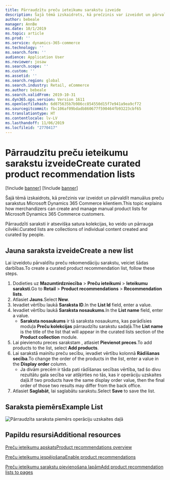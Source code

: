 ```yaml
---
title: Pārraudzītu preču ieteikumu sarakstu izveide
description: Šajā tēmā izskaidrots, kā prečzinis var izveidot un pārvaldīt manuālus preču sarakstus Microsoft Dynamics 365 Commerce klientiem.
author: bebeale
manager: AnnBe
ms.date: 10/1/2019
ms.topic: article
ms.prod: ''
ms.service: dynamics-365-commerce
ms.technology: ''
ms.search.form: ''
audience: Application User
ms.reviewer: josaw
ms.search.scope: ''
ms.custom: ''
ms.assetid: ''
ms.search.region: global
ms.search.industry: Retail, eCommerce
ms.author: bebeale
ms.search.validFrom: 2019-10-31
ms.dyn365.ops.version: Version 1611
ms.openlocfilehash: 6d075635b7b986cc854550d15f7e941a9ea9cf72
ms.sourcegitcommit: fbc106af09bdadb860677f590464fb93223cbf65
ms.translationtype: HT
ms.contentlocale: lv-LV
ms.lasthandoff: 11/06/2019
ms.locfileid: "2770417"
---
```

# <a name="create-curated-product-recommendation-lists"></a><span data-ttu-id="f4824-103">Pārraudzītu preču ieteikumu sarakstu izveide</span><span class="sxs-lookup"><span data-stu-id="f4824-103">Create curated product recommendation lists</span></span>

[!include [banner](includes/preview-banner.md)]
[!include [banner](includes/banner.md)]

<span data-ttu-id="f4824-104">Šajā tēmā izskaidrots, kā prečzinis var izveidot un pārvaldīt manuālus preču sarakstus Microsoft Dynamics 365 Commerce klientiem.</span><span class="sxs-lookup"><span data-stu-id="f4824-104">This topic explains how merchandizers can create and manage manual product lists for Microsoft Dynamics 365 Commerce customers.</span></span>

<span data-ttu-id="f4824-105">Pārraudzīti saraksti ir atsevišķa satura kolekcijas, ko veido un pārrauga cilvēki.</span><span class="sxs-lookup"><span data-stu-id="f4824-105">Curated lists are collections of individual content created and curated by people.</span></span>  

## <a name="create-a-new-list"></a><span data-ttu-id="f4824-106">Jauna saraksta izveide</span><span class="sxs-lookup"><span data-stu-id="f4824-106">Create a new list</span></span>

<span data-ttu-id="f4824-107">Lai izveidotu pārvaldītu preču rekomendāciju sarakstu, veiciet šādas darbības.</span><span class="sxs-lookup"><span data-stu-id="f4824-107">To create a curated product recommendation list, follow these steps.</span></span>

1. <span data-ttu-id="f4824-108">Dodieties uz **Mazumtirdzniecība** &gt; **Preču ieteikumi** &gt; **Ieteikumu saraksti**.</span><span class="sxs-lookup"><span data-stu-id="f4824-108">Go to **Retail** &gt; **Product recommendations** &gt; **Recommendation lists**.</span></span>
1. <span data-ttu-id="f4824-109">Atlasiet **Jauns**.</span><span class="sxs-lookup"><span data-stu-id="f4824-109">Select **New**.</span></span>
1. <span data-ttu-id="f4824-110">Ievadiet vērtību laukā **Saraksta ID**.</span><span class="sxs-lookup"><span data-stu-id="f4824-110">In the **List Id** field, enter a value.</span></span>
1. <span data-ttu-id="f4824-111">Ievadiet vērtību laukā **Saraksta nosaukums**.</span><span class="sxs-lookup"><span data-stu-id="f4824-111">In the **List name** field, enter a value.</span></span>
    - <span data-ttu-id="f4824-112">**Saraksta nosaukums** ir tā saraksta nosaukums, kas parādīsies moduļa **Preču kolekcijas** pārraudzītu sarakstu sadaļā.</span><span class="sxs-lookup"><span data-stu-id="f4824-112">The **List name** is the title of the list that will appear in the curated lists section of the **Product collection** module.</span></span>
1. <span data-ttu-id="f4824-113">Lai pievienotu preces sarakstam , atlasiet **Pievienot preces**.</span><span class="sxs-lookup"><span data-stu-id="f4824-113">To add products to the list, select **Add products**.</span></span>
1. <span data-ttu-id="f4824-114">Lai sarakstā mainītu preču secību, ievadiet vērtību kolonnā **Rādīšanas secība**.</span><span class="sxs-lookup"><span data-stu-id="f4824-114">To change the order of the products in the list, enter a value in the **Display order** column.</span></span>
    - <span data-ttu-id="f4824-115">Ja divām precēm ir tāda pati rādīšanas secības vērtība, tad šo divu rezultātu gala secība var atšķirties no tās, kas ir operāciju uzskaites daļā.</span><span class="sxs-lookup"><span data-stu-id="f4824-115">If two products have the same display order value, then the final order of those two results may differ from the back office.</span></span>
1. <span data-ttu-id="f4824-116">Atlasiet **Saglabāt**, lai saglabātu sarakstu.</span><span class="sxs-lookup"><span data-stu-id="f4824-116">Select **Save** to save the list.</span></span>

## <a name="example-list"></a><span data-ttu-id="f4824-117">Saraksta piemērs</span><span class="sxs-lookup"><span data-stu-id="f4824-117">Example List</span></span>

![Pārraudzīta saraksta piemērs operāciju uzskaites daļā](./media/examplecuratedrecolist.png)

## <a name="additional-resources"></a><span data-ttu-id="f4824-119">Papildu resursi</span><span class="sxs-lookup"><span data-stu-id="f4824-119">Additional resources</span></span>

[<span data-ttu-id="f4824-120">Preču ieteikumu apskats</span><span class="sxs-lookup"><span data-stu-id="f4824-120">Product recommendations overview</span></span>](product-recommendations.md)

[<span data-ttu-id="f4824-121">Preču ieteikumu iespējošana</span><span class="sxs-lookup"><span data-stu-id="f4824-121">Enable product recommendations</span></span>](enable-product-recommendations.md)

[<span data-ttu-id="f4824-122">Preču ieteikumu sarakstu pievienošana lapām</span><span class="sxs-lookup"><span data-stu-id="f4824-122">Add product recommendation lists to pages</span></span>](add-reco-list-to-page.md)
